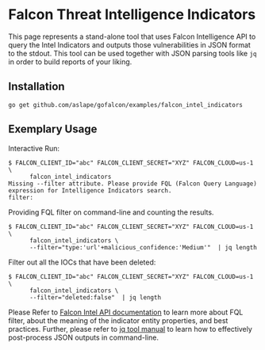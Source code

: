 # Falcon Threat Intelligence Indicators

This page represents a stand-alone tool that uses Falcon Intelligence API to query the Intel Indicators and outputs those vulnerabilities in JSON format to the stdout. This tool can be used together with JSON parsing tools like `jq` in order to build reports of your liking.

## Installation

```
go get github.com/aslape/gofalcon/examples/falcon_intel_indicators
```

## Exemplary Usage

Interactive Run:
```
$ FALCON_CLIENT_ID="abc" FALCON_CLIENT_SECRET="XYZ" FALCON_CLOUD=us-1 \
      falcon_intel_indicators
Missing --filter attribute. Please provide FQL (Falcon Query Language) expression for Intelligence Indicators search.
filter:
```

Providing FQL filter on command-line and counting the results.
```
$ FALCON_CLIENT_ID="abc" FALCON_CLIENT_SECRET="XYZ" FALCON_CLOUD=us-1 \
      falcon_intel_indicators \
      --filter="type:'url'+malicious_confidence:'Medium'"  | jq length
```

Filter out all the IOCs that have been deleted:
```
$ FALCON_CLIENT_ID="abc" FALCON_CLIENT_SECRET="XYZ" FALCON_CLOUD=us-1 \
      falcon_intel_indicators \
      --filter="deleted:false"  | jq length
```

Please Refer to [Falcon Intel API documentation](https://falcon.crowdstrike.com/documentation/72/intel-apis) to learn more about FQL filter, about the meaning of the indicator entity properties, and best practices. Further, please refer to [jq tool manual](https://stedolan.github.io/jq/manual/) to learn how to effectively post-process JSON outputs in command-line.
